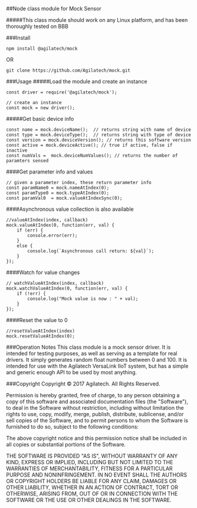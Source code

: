 ##Node class module for Mock Sensor

#####This class module should work on any Linux platform, and has been thoroughly tested on BBB

###Install

```
npm install @agilatech/mock
```
OR
```
git clone https://github.com/Agilatech/mock.git
```

###Usage
#####Load the module and create an instance
```
const driver = require('@agilatech/mock');

// create an instance 
const mock = new driver();
```
#####Get basic device info
```
const name = mock.deviceName();  // returns string with name of device
const type = mock.deviceType();  // returns string with type of device
const version = mock.deviceVersion(); // returns this software version
const active = mock.deviceActive(); // true if active, false if inactive
const numVals =  mock.deviceNumValues(); // returns the number of paramters sensed
```
####Get parameter info and values
```
// given a parameter index, these return parameter info
const paramName0 = mock.nameAtIndex(0);
const paramType0 = mock.typeAtIndex(0);
const paramVal0  = mock.valueAtIndexSync(0);
```
####Asynchronous value collection is also available
```
//valueAtIndex(index, callback)
mock.valueAtIndex(0, function(err, val) {
    if (err) {
        console.error(err);
    }
    else {
        console.log(`Asynchronous call return: ${val}`);
    }
});
```
####Watch for value changes
```
// watchValueAtIndex(index, callback)
mock.watchValueAtIndex(0, function(err, val) {
	if (!err) {
		console.log("Mock value is now : " + val);
	}
});
```
####Reset the value to 0
```
//resetValueAtIndex(index)
mock.resetValueAtIndex(0);
```

###Operation Notes
This class module is a mock sensor driver.  It is intended for testing purposes, as well as serving as a template for real drivers.  It simply generates random float numbers between 0 and 100.  It is intended for use with the Agilatech VersaLink IIoT system, but has a simple and generic enough API to be used by most anything.


###Copyright
Copyright © 2017 Agilatech. All Rights Reserved.

Permission is hereby granted, free of charge, to any person obtaining a copy of this software and associated documentation files (the "Software"), to deal in the Software without restriction, including without limitation the rights to use, copy, modify, merge, publish, distribute, sublicense, and/or sell copies of the Software, and to permit persons to whom the Software is furnished to do so, subject to the following conditions:

The above copyright notice and this permission notice shall be included in all copies or substantial portions of the Software.

THE SOFTWARE IS PROVIDED "AS IS", WITHOUT WARRANTY OF ANY KIND, EXPRESS OR IMPLIED, INCLUDING BUT NOT LIMITED TO THE WARRANTIES OF MERCHANTABILITY, FITNESS FOR A PARTICULAR PURPOSE AND NONINFRINGEMENT. IN NO EVENT SHALL THE AUTHORS OR COPYRIGHT HOLDERS BE LIABLE FOR ANY CLAIM, DAMAGES OR OTHER LIABILITY, WHETHER IN AN ACTION OF CONTRACT, TORT OR OTHERWISE, ARISING FROM, OUT OF OR IN CONNECTION WITH THE SOFTWARE OR THE USE OR OTHER DEALINGS IN THE SOFTWARE.

